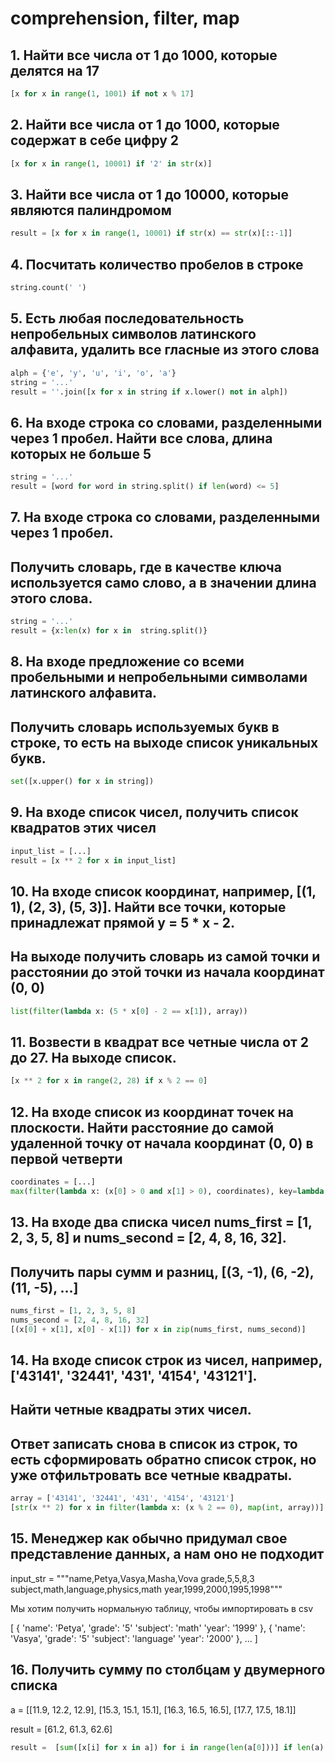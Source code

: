 # comprehension, filter, map

## 1. Найти все числа от 1 до 1000, которые делятся на 17

```python
[x for x in range(1, 1001) if not x % 17]
```

## 2. Найти все числа от 1 до 1000, которые содержат в себе цифру 2

```python
[x for x in range(1, 10001) if '2' in str(x)]
```

## 3. Найти все числа от 1 до 10000, которые являются палиндромом

```python
result = [x for x in range(1, 10001) if str(x) == str(x)[::-1]]
```

## 4. Посчитать количество пробелов в строке

```python
string.count(' ')
```

## 5. Есть любая последовательность непробельных символов латинского алфавита, удалить все гласные из этого слова

```python
alph = {'e', 'y', 'u', 'i', 'o', 'a'}
string = '...'
result = ''.join([x for x in string if x.lower() not in alph])
```

## 6. На входе строка со словами, разделенными через 1 пробел. Найти все слова, длина которых не больше 5

```python
string = '...'
result = [word for word in string.split() if len(word) <= 5]
```

## 7. На входе строка со словами, разделенными через 1 пробел. 
## Получить словарь, где в качестве ключа используется само слово, а в значении длина этого слова.

```python
string = '...'
result = {x:len(x) for x in  string.split()}
```

## 8. На входе предложение со всеми пробельными и непробельными символами латинского алфавита. 
## Получить словарь используемых букв в строке, то есть на выходе список уникальных букв.

```python
set([x.upper() for x in string])
```

## 9. На входе список чисел, получить список квадратов этих чисел

```python
input_list = [...]
result = [x ** 2 for x in input_list]
```

## 10. На входе список координат, например, [(1, 1), (2, 3), (5, 3)]. Найти все точки, которые принадлежат прямой y = 5 * x - 2. 
## На выходе получить словарь из самой точки и расстоянии до этой точки из начала координат (0, 0)

```python
list(filter(lambda x: (5 * x[0] - 2 == x[1]), array))
```

## 11. Возвести в квадрат все четные числа от 2 до 27. На выходе список.

```python
[x ** 2 for x in range(2, 28) if x % 2 == 0]
```

## 12. На входе список из координат точек на плоскости. Найти расстояние до самой удаленной точку от начала координат (0, 0) в первой четверти

```python
coordinates = [...] 
max(filter(lambda x: (x[0] > 0 and x[1] > 0), coordinates), key=lambda x: x[0]**2 + x[1]** 2)
```

## 13. На входе два списка чисел nums_first = [1, 2, 3, 5, 8] и nums_second = [2, 4, 8, 16, 32]. 
## Получить пары сумм и разниц, [(3, -1), (6, -2), (11, -5), ...]

```python
nums_first = [1, 2, 3, 5, 8]
nums_second = [2, 4, 8, 16, 32]
[(x[0] + x[1], x[0] - x[1]) for x in zip(nums_first, nums_second)]
```

## 14. На входе список строк из чисел, например, ['43141', '32441', '431', '4154', '43121']. 
## Найти четные квадраты этих чисел. 
## Ответ записать снова в список из строк, то есть сформировать обратно список строк, но уже отфильтровать все четные квадраты.

```python
array = ['43141', '32441', '431', '4154', '43121']
[str(x ** 2) for x in filter(lambda x: (x % 2 == 0), map(int, array))]
```

## 15. Менеджер как обычно придумал свое представление данных, а нам оно не подходит

input_str = """name,Petya,Vasya,Masha,Vova
grade,5,5,8,3
subject,math,language,physics,math
year,1999,2000,1995,1998"""

Мы хотим получить нормальную таблицу, чтобы импортировать в csv

[
  {
    'name': 'Petya',
    'grade': '5'
    'subject': 'math'
    'year': '1999'
  },
  {
    'name': 'Vasya',
    'grade': '5'
    'subject': 'language'
    'year': '2000'
  },
  ...
]


## 16. Получить сумму по столбцам у двумерного списка

a = [[11.9, 12.2, 12.9],
    [15.3, 15.1, 15.1], 
    [16.3, 16.5, 16.5],
    [17.7, 17.5, 18.1]]
    
result = [61.2, 61.3, 62.6] 

```python
result =  [sum([x[i] for x in a]) for i in range(len(a[0]))] if len(a) else None
```
